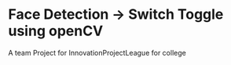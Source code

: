 # Face Detection -> Switch Toggle using openCV
A team Project for InnovationProjectLeague for college

